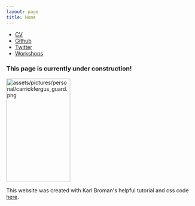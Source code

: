 ```yaml
---
layout: page
title: Home
---
```


<div class="navbar">
  <div class="navbar-inner">
      <ul class="nav">
          <li><a href="{{ BASE_PATH }}/assets/CV/Gavin_Douglas_CV.pdf">CV</a></li>
          <li><a href="https://github.com/gavinmdouglas">Github</a></li>
          <li><a href="https://twitter.com/gavin_m_douglas">Twitter</a></li>
          <li><a href="assets/workshops/workshops.md">Workshops</a></li>
      </ul>
  </div>
</div>

### This page is currently under construction!

<td class="left">
        <img src="assets/pictures/personal/carrickfergus_guard.png" alt="assets/pictures/personal/carrickfergus_guard.png" title="carrickfergus_guard" align="middle" height="277" width="171">
</td>

This website was created with Karl Broman's helpful tutorial and css code [here](https://kbroman.org/simple_site/pages/independent_site.html).
